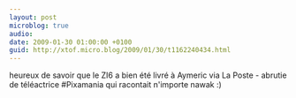 ```yaml
---
layout: post
microblog: true
audio: 
date: 2009-01-30 01:00:00 +0100
guid: http://xtof.micro.blog/2009/01/30/t1162240434.html
---
```

heureux de savoir que le ZI6 a bien été livré à Aymeric via La Poste - abrutie de téléactrice #Pixamania qui racontait n'importe nawak  :)
